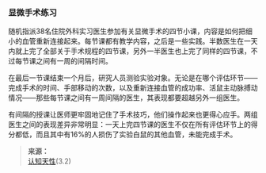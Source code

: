 ### 显微手术练习

随机指派38名住院外科实习医生参加有关显微手术的四节小课，内容是如何把细小的血管重新连接起来。每节课都有教学内容，之后是一些实践。半数医生在一天内就上完了全部关于手术规程的四节课，另外一半医生也上完了同样的四节课，不过每节课之间有一周的间隔时间。

在最后一节课结束一个月后，研究人员测验实验对象。无论是在哪个评估环节——完成手术的时间、手部移动的次数，以及重新连接血管的成功率、活鼠主动脉搏动情况——那些每节课之间有一周间隔的医生，其表现都要超越另外一组医生。

有间隔的授课让医师更牢固地记住了手术技巧，他们操作起来也更得心应手。两组医生之间的表现差异非常明显：一天上完四节课的医生不仅在所有评估环节上的得分都低，而且其中有16%的人损伤了实验白鼠的其他血管，未能完成手术。

>**来源：**  
>[认知天性](/读书/学习/认知天性.md)(3.2)


